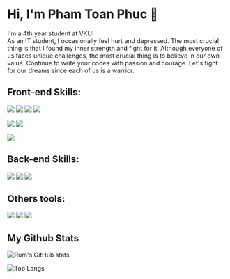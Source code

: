 # Hi, I'm Pham Toan Phuc 👋 

 I'm a 4th year student at VKU! <br>
 As an IT student, I occasionally feel hurt and depressed. The most crucial thing is that I found my inner strength and fight for it. Although everyone of us faces unique challenges, the most crucial thing is to believe in our own value. Continue to write your codes with passion and courage. Let's fight for our dreams since each of us is a warrior.

## Front-end Skills:
<img src = "https://img.shields.io/badge/html-ff762d?style=for-the-badge&logo=html&logoColor=ff762d"> <img src = "https://img.shields.io/badge/css-FF2D20?style=for-the-badge&logo=css&logoColor=white">  <img src = "https://img.shields.io/badge/JavaScript-323330?style=for-the-badge&logo=javascript&logoColor=F7DF1E">  <img src = "https://img.shields.io/badge/Typescript-3178c6?style=for-the-badge&logo=typescript&logoColor=F7DF1E"> 

<img src = "https://img.shields.io/badge/reactjs-0074a6?style=for-the-badge&logo=react&logoColor=white"> <img src = "https://img.shields.io/badge/vuejs-42b883?style=for-the-badge&logo=vue&logoColor=white">

<img src = "https://img.shields.io/badge/react%20native-0074a6?style=for-the-badge&logo=react&logoColor=white">

## Back-end Skills:

<img src = "https://img.shields.io/badge/PHP-4F5B93?style=for-the-badge&logo=php&logoColor=white"> <img src = "https://img.shields.io/badge/Laravel-FF2D20?style=for-the-badge&logo=laravel&logoColor=white"> <img src = "https://img.shields.io/badge/nodejs-42b883?style=for-the-badge&logo=nodejs&logoColor=white">
## Others tools:
<img src = "https://img.shields.io/badge/GIT-E44C30?style=for-the-badge&logo=git&logoColor=white"> <img src = "https://img.shields.io/badge/Postman-FF6C37?style=for-the-badge&logo=Postman&logoColor=white"> <img src = "https://img.shields.io/badge/swagger-42b883?style=for-the-badge&logo=swagger&logoColor=white">



## My Github Stats
![Rum's GitHub stats](https://github-readme-stats.vercel.app/api?username=ratnikproryz&theme=cobalt2&show_icons=true&include_all_commits=true)

![Top Langs](https://github-readme-stats.vercel.app/api/top-langs/?username=ratnikproryz&langs_count=10&layout=compact)
